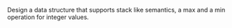 Design a data structure that supports stack like semantics, a max and a min operation for integer values.
